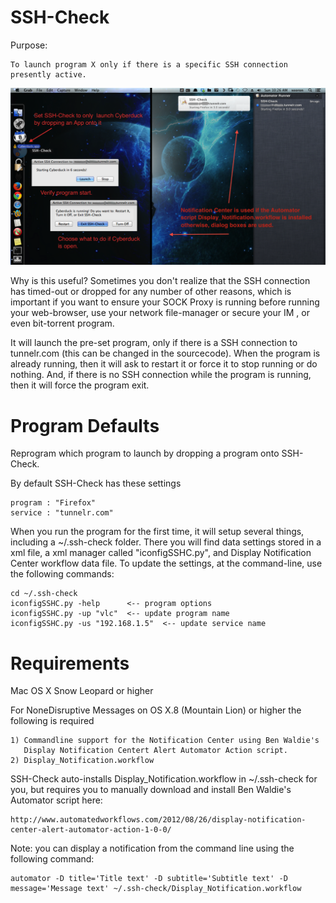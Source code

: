 SSH-Check
=====
Purpose: 

	To launch program X only if there is a specific SSH connection presently active.

<img src="https://github.com/xeoron/SSH-Check/blob/master/images/sshcheck_screenshot.png?raw=true"/>

Why is this useful?
Sometimes you don't realize that the SSH connection has timed-out or dropped for any number of other reasons, which is important if you want to ensure your SOCK Proxy is running before running your web-browser, use your network file-manager or secure your IM , or even bit-torrent program.

It will launch the pre-set program, only if there is a SSH connection to tunnelr.com (this can be changed in the sourcecode). When the program is already running, then it will ask to restart it or force it to stop running or do nothing. And, if there is no SSH connection while the program is running, then it will force the program exit.

Program Defaults
======
Reprogram which program to launch by dropping a program onto SSH-Check.

By default SSH-Check has these settings

	program : "Firefox"
	service : "tunnelr.com"

When you run the program for the first time, it will setup several things, including a ~/.ssh-check folder. There you will find data settings stored in a xml file, a xml manager called "iconfigSSHC.py", and Display Notification Center workflow data file. 
To update the settings, at the command-line, use the following commands:

	cd ~/.ssh-check
	iconfigSSHC.py -help      <-- program options
	iconfigSSHC.py -up "vlc"  <-- update program name
	iconfigSSHC.py -us "192.168.1.5"  <-- update service name

Requirements
=====
Mac OS X Snow Leopard or higher

For NoneDisruptive Messages on OS X.8 (Mountain Lion) or higher the following is required

	1) Commandline support for the Notification Center using Ben Waldie's 
	   Display Notification Centert Alert Automator Action script.
	2) Display_Notification.workflow 

SSH-Check auto-installs Display_Notification.workflow in ~/.ssh-check for you, but requires you to manually download and install Ben Waldie's Automator script here:

 	http://www.automatedworkflows.com/2012/08/26/display-notification-center-alert-automator-action-1-0-0/	


Note: you can display a notification from the command line using the following command:

	automator -D title='Title text' -D subtitle='Subtitle text' -D message='Message text' ~/.ssh-check/Display_Notification.workflow
  
	
